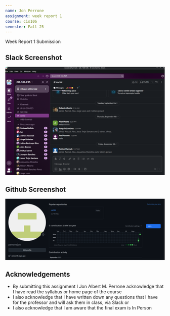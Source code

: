 ```yaml
---
name: Jon Perrone
assignment: week report 1
course: cis106
semester: Fall 25
---
```


Week Report 1 Submission

## Slack Screenshot

![Slack screenshot](slack.png)

## Github Screenshot

![GitHub Screenshot](github.png)

## Acknowledgements
* By submitting this assignment I Jon Albert M. Perrone acknowledge that I have read the syllabus or home page of the course
* I also acknowledge that I have written down any questions that I have for the professor and will ask them in class, via Slack or 
* I also acknowledge that I am aware that the final exam is In Person
